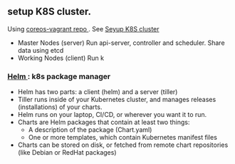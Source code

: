 ## setup K8S cluster.
Using [ coreos-vagrant repo ](https://github.com/coreos/coreos-vagrant). See [Seyup K8S cluster](https://stackoverflow.com/questions/49605297/coreos-cluster-with-vagrant-does-not-start-configure-etcd-correctly?rq=1)
- Master Nodes (server)
  Run api-server, controller and scheduler. Share data using etcd
- Working Nodes (client)
  Run k
  
### [ Helm ](https://helm.sh/): k8s package manager
- Helm has two parts: a client (helm) and a server (tiller)
- Tiller runs inside of your Kubernetes cluster, and manages releases (installations) of your charts.
- Helm runs on your laptop, CI/CD, or wherever you want it to run.
- Charts are Helm packages that contain at least two things:
     - A description of the package (Chart.yaml)
     -  One or more templates, which contain Kubernetes manifest files
- Charts can be stored on disk, or fetched from remote chart repositories (like Debian or RedHat packages)
